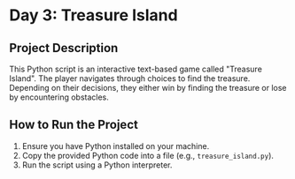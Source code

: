 # Day 3: Treasure Island

## Project Description
This Python script is an interactive text-based game called "Treasure Island". The player navigates through choices to find the treasure. Depending on their decisions, they either win by finding the treasure or lose by encountering obstacles.

## How to Run the Project
1. Ensure you have Python installed on your machine.
2. Copy the provided Python code into a file (e.g., `treasure_island.py`).
3. Run the script using a Python interpreter.
